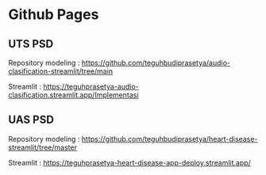 # Github Pages

## **UTS PSD**

Repository modeling : https://github.com/teguhbudiprasetya/audio-clasification-streamlit/tree/main

Streamlit  : https://teguhprasetya-audio-clasification.streamlit.app/Implementasi

## **UAS PSD**

Repository modeling : https://github.com/teguhbudiprasetya/heart-disease-streamlit/tree/master

Streamlit  : https://teguhprasetya-heart-disease-app-deploy.streamlit.app/
